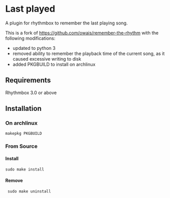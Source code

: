
Last played
===========

A plugin for rhythmbox to remember the last playing song.

This is a fork of <https://github.com/owais/remember-the-rhythm> with the following modifications:

- updated to python 3
- removed ability to remember the playback time of the current song, as it caused excessive writing to disk
- added PKGBUILD to install on archlinux

## Requirements

Rhythmbox 3.0 or above

## Installation

### On archlinux

    makepkg PKGBUILD

### From Source

#### Install

    sudo make install

#### Remove

     sudo make uninstall
